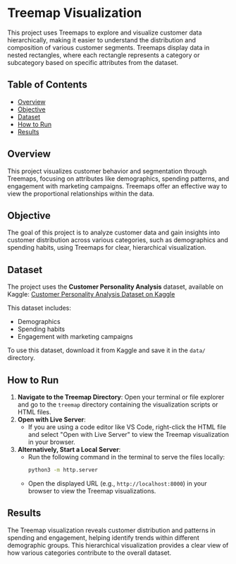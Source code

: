 # Treemap Visualization

This project uses Treemaps to explore and visualize customer data hierarchically, making it easier to understand the distribution and composition of various customer segments. Treemaps display data in nested rectangles, where each rectangle represents a category or subcategory based on specific attributes from the dataset.

## Table of Contents
- [Overview](#overview)
- [Objective](#objective)
- [Dataset](#dataset)
- [How to Run](#how-to-run)
- [Results](#results)


## Overview

This project visualizes customer behavior and segmentation through Treemaps, focusing on attributes like demographics, spending patterns, and engagement with marketing campaigns. Treemaps offer an effective way to view the proportional relationships within the data.

## Objective

The goal of this project is to analyze customer data and gain insights into customer distribution across various categories, such as demographics and spending habits, using Treemaps for clear, hierarchical visualization.

## Dataset

The project uses the **Customer Personality Analysis** dataset, available on Kaggle:
[Customer Personality Analysis Dataset on Kaggle](https://www.kaggle.com/datasets/imakash3011/customer-personality-analysis)

This dataset includes:
- Demographics
- Spending habits
- Engagement with marketing campaigns

To use this dataset, download it from Kaggle and save it in the `data/` directory.

## How to Run

1. **Navigate to the Treemap Directory**: Open your terminal or file explorer and go to the `treemap` directory containing the visualization scripts or HTML files.
2. **Open with Live Server**:
   - If you are using a code editor like VS Code, right-click the HTML file and select "Open with Live Server" to view the Treemap visualization in your browser.
3. **Alternatively, Start a Local Server**:
   - Run the following command in the terminal to serve the files locally:
     ```bash
     python3 -m http.server
     ```
   - Open the displayed URL (e.g., `http://localhost:8000`) in your browser to view the Treemap visualizations.

## Results

The Treemap visualization reveals customer distribution and patterns in spending and engagement, helping identify trends within different demographic groups. This hierarchical visualization provides a clear view of how various categories contribute to the overall dataset.


